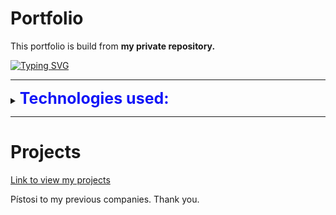 # Portfolio

This portfolio is build from **my private repository.**

[![Typing SVG](https://readme-typing-svg.herokuapp.com?font=Coiny&color=1316F7&size=30&lines=Hire+me%3F)](https://git.io/typing-svg)

------------

<details>
<summary><b style="color:#1316F7FF; font-size:25px;">Technologies used:</b></summary>
<br>

 >JavaScript ES6
 >Webpack 5

</details>

------------

# Projects
<div>
  <a href="https://doraemonxxx.github.io/project-list/" target="_blank">Link to view my projects</a>
  <p>Pístosi to my previous companies. Thank you.</p>
</div>
